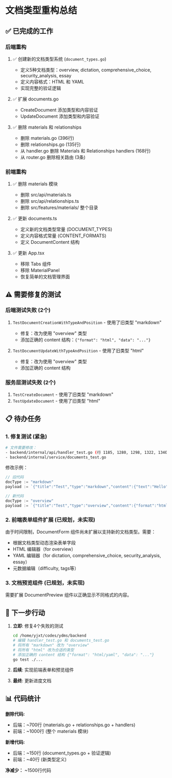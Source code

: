 # 文档类型重构总结

## ✅ 已完成的工作

### 后端重构
1. ✅ 创建新的文档类型系统 (`document_types.go`)
   - 定义5种文档类型：overview, dictation, comprehensive_choice, security_analysis, essay
   - 定义内容格式：HTML 和 YAML
   - 实现完整的验证逻辑

2. ✅ 扩展 documents.go
   - CreateDocument 添加类型和内容验证
   - UpdateDocument 添加类型和内容验证

3. ✅ 删除 materials 和 relationships
   - 删除 materials.go (396行)
   - 删除 relationships.go (135行)
   - 从 handler.go 删除 Materials 和 Relationships handlers (168行)
   - 从 router.go 删除相关路由 (3条)

### 前端重构
1. ✅ 删除 materials 模块
   - 删除 src/api/materials.ts
   - 删除 src/api/relationships.ts
   - 删除 src/features/materials/ 整个目录

2. ✅ 更新 documents.ts
   - 定义新的文档类型常量 (DOCUMENT_TYPES)
   - 定义内容格式常量 (CONTENT_FORMATS)
   - 定义 DocumentContent 结构

3. ✅ 更新 App.tsx
   - 移除 Tabs 组件
   - 移除 MaterialPanel
   - 恢复简单的文档管理界面

## ⚠️ 需要修复的测试

### 后端测试失败 (2个)
1. `TestDocumentCreationWithTypeAndPosition` - 使用了旧类型 "markdown"
   - 修复：改为使用 "overview" 类型
   - 添加正确的 content 结构：`{"format": "html", "data": "..."}`

2. `TestDocumentUpdateWithTypeAndPosition` - 使用了旧类型 "html"
   - 修复：改为使用 "overview" 类型
   - 添加正确的 content 结构

### 服务层测试失败 (2个)
1. `TestCreateDocument` - 使用了旧类型 "markdown"
2. `TestUpdateDocument` - 使用了旧类型 "html"

## 📋 待办任务

### 1. 修复测试 (紧急)
```bash
# 文件需要修改：
- backend/internal/api/handler_test.go (行 1185, 1280, 1298, 1322, 1340)
- backend/internal/service/documents_test.go
```

修改示例：
```go
// 旧代码
docType := "markdown"
payload := `{"title":"Test","type":"markdown","content":{"text":"Hello"}}`

// 新代码
docType := "overview"
payload := `{"title":"Test","type":"overview","content":{"format":"html","data":"<p>Hello</p>"},"metadata":{"difficulty":3}}`
```

### 2. 前端表单组件扩展 (已规划，未实现)
由于时间限制，DocumentForm 组件尚未扩展以支持新的文档类型。需要：
- 根据文档类型动态渲染表单字段
- HTML 编辑器（for overview）
- YAML 编辑器（for dictation, comprehensive_choice, security_analysis, essay）
- 元数据编辑（difficulty, tags等）

### 3. 文档预览组件 (已规划，未实现)
需要扩展 DocumentPreview 组件以正确显示不同格式的内容。

## 🎯 下一步行动

1. **立即**: 修复4个失败的测试
   ```bash
   cd /home/yjxt/codes/ydms/backend
   # 编辑 handler_test.go 和 documents_test.go
   # 将所有 "markdown" 改为 "overview"
   # 将所有 "html" 改为合适的类型
   # 添加正确的 content 结构 {"format": "html/yaml", "data": "..."}
   go test ./...
   ```

2. **后续**: 实现前端表单和预览组件
3. **最终**: 更新进度文档

## 📊 代码统计

**删除代码:**
- 后端：~700行 (materials.go + relationships.go + handlers)
- 前端：~1000行 (整个 materials 模块)

**新增代码:**
- 后端：~150行 (document_types.go + 验证逻辑)
- 前端：~40行 (新类型定义)

**净减少：** ~1500行代码
